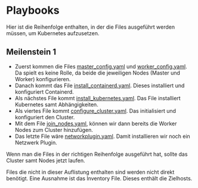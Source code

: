 # Playbooks
Hier ist die Reihenfolge enthalten, in der die Files ausgeführt werden müssen, um Kubernetes aufzusetzen.

## Meilenstein 1
- Zuerst kommen die Files [master_config.yaml](https://github.com/nathanaugsburger/abschlussprojekt_zli/blob/main/playbooks/master_config.yaml) und [worker_config.yaml](https://github.com/nathanaugsburger/abschlussprojekt_zli/blob/main/playbooks/worker_config.yaml). Da spielt es keine Rolle, da beide die jeweiligen Nodes (Master und Worker) konfigurieren.
- Danach kommt das File [install_containerd.yaml](https://github.com/nathanaugsburger/abschlussprojekt_zli/blob/main/playbooks/install_containerd.yaml). Dieses installiert und konfiguriert Containerd.
- Als nächstes File kommt [install_kubernetes.yaml](https://github.com/nathanaugsburger/abschlussprojekt_zli/blob/main/playbooks/install_kubernetes.yaml). Das File installiert Kubernetes samt Abhängigkeiten.
- Als viertes File kommt [configure_cluster.yaml](https://github.com/nathanaugsburger/abschlussprojekt_zli/blob/main/playbooks/configure_cluster.yaml). Das initialisiert und konfiguriert den Cluster.
- Mit dem File [join_nodes.yaml](https://github.com/nathanaugsburger/abschlussprojekt_zli/blob/main/playbooks/join_nodes.yaml), können wir dann bereits die Worker Nodes zum Cluster hinzufügen.
- Das letzte File wäre [networkplugin.yaml](https://github.com/nathanaugsburger/abschlussprojekt_zli/blob/main/playbooks/networkplugin.yaml). Damit installieren wir noch ein Netzwerk Plugin.

Wenn man die Files in der richtigen Reihenfolge ausgeführt hat, sollte das Cluster samt Nodes jetzt laufen.

Files die nicht in dieser Auflistung enthalten sind werden nicht direkt benötigt. Eine Ausnahme ist das Inventory File. Dieses enthält die Zielhosts.
